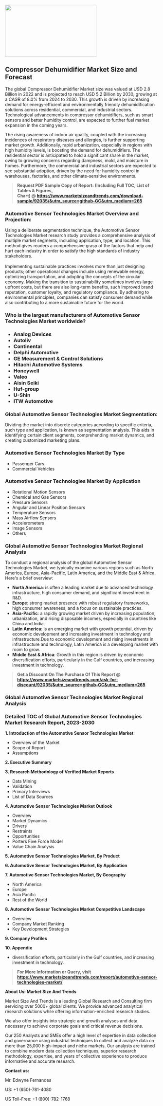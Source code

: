 <p><img class="alignnone size-medium wp-image-20088" src="https://ffe5etoiles.com/wp-content/uploads/2024/12/MST1-300x171.png" alt="" width="300" height="171" /></p><h2>Compressor Dehumidifier Market Size and Forecast</h2><p>The global Compressor Dehumidifier Market size was valued at USD 2.8 Billion in 2022 and is projected to reach USD 5.2 Billion by 2030, growing at a CAGR of 8.0% from 2024 to 2030. This growth is driven by increasing demand for energy-efficient and environmentally friendly dehumidification solutions across residential, commercial, and industrial sectors. Technological advancements in compressor dehumidifiers, such as smart sensors and better humidity control, are expected to further fuel market expansion in the coming years.</p><p>The rising awareness of indoor air quality, coupled with the increasing incidences of respiratory diseases and allergies, is further supporting market growth. Additionally, rapid urbanization, especially in regions with high humidity levels, is boosting the demand for dehumidifiers. The residential sector is anticipated to hold a significant share in the market, owing to growing concerns regarding dampness, mold, and moisture in homes. Furthermore, the commercial and industrial sectors are expected to see substantial adoption, driven by the need for humidity control in warehouses, factories, and other climate-sensitive environments.</p></p><blockquote id="" class=""><strong>Request PDF Sample Copy of Report: (Including Full TOC, List of Tables &amp; Figures, Chart)&nbsp;@&nbsp;<strong><a href="https://www.marketsizeandtrends.com/download-sample/92035/&utm_source=github-GC&utm_medium=265" target="_blank">https://www.marketsizeandtrends.com/download-sample/92035/&utm_source=github-GC&utm_medium=265</a></strong></strong></blockquote><h3 id="" class="">Automotive Sensor Technologies Market&nbsp;Overview and Projection:</h3><p id="" class="">Using a deliberate segmentation technique, the Automotive Sensor Technologies Market research study provides a comprehensive analysis of multiple market segments, including application, type, and location. This method gives readers a comprehensive grasp of the factors that help and hurt each industry in order to satisfy the high standards of industry stakeholders. <br /> <br />Implementing sustainable practices involves more than just designing products; other operational changes include using renewable energy, optimizing transportation, and adopting the concepts of the circular economy. Making the transition to sustainability sometimes involves large upfront costs, but there are also long-term benefits, such improved brand reputation, customer loyalty, and regulatory compliance. By adhering to environmental principles, companies can satisfy consumer demand while also contributing to a more sustainable future for the world.</p><h3 id="" class="">Who is the largest manufacturers of&nbsp;Automotive Sensor Technologies Market worldwide?</h3><h3 class=""><p><ul><li>Analog Devices </li><li> Autoliv </li><li> Continental </li><li> Delphi Automotive </li><li> GE Measurement & Control Solutions </li><li> Hitachi Automotive Systems </li><li> Honeywell </li><li> Valeo </li><li> Aisin Seiki </li><li> Huf-group </li><li> U-Shin </li><li> ITW Automotive</li></ul></p></h3><h3 id="" class="">Global&nbsp;Automotive Sensor Technologies Market Segmentation:</h3><p id="" class="">Dividing the market into discrete categories according to specific criteria, such type and application, is known as segmentation analysis. This aids in identifying certain client segments, comprehending market dynamics, and creating customized marketing plans.</p><h3 id="" class="">Automotive Sensor Technologies Market&nbsp;By Type</h3><p><p><ul><li>Passenger Cars </li><li> Commercial Vehicles</p></li></ul></p></p><h3 id="" class="">Automotive Sensor Technologies Market&nbsp;By Application</h3><p class=""><p><ul><li>Rotational Motion Sensors </li><li> Chemical and Gas Sensors </li><li> Pressure Sensors </li><li> Angular and Linear Position Sensors </li><li> Temperature Sensors </li><li> Mass Airflow Sensors </li><li> Accelerometers </li><li> Image Sensors </li><li> Others</li></ul></p></p><h3 id="" class="">Global Automotive Sensor Technologies Market Regional Analysis</h3><p id="" class="">To conduct a regional analysis of the global Automotive Sensor Technologies Market, we typically examine various regions such as North America, Europe, Asia-Pacific, Latin America, and the Middle East &amp; Africa. Here's a brief overview:</p><ul><li><strong>North America</strong>: is often a leading market due to advanced technology infrastructure, high consumer demand, and significant investment in R&amp;D.</li><li><strong>Europe</strong>: strong market presence with robust regulatory frameworks, high consumer awareness, and a focus on sustainable practices.</li><li><strong>Asia-Pacific</strong>: a rapidly growing market driven by increasing population, urbanization, and rising disposable incomes, especially in countries like China and India.</li><li><strong>Latin America</strong>: is an emerging market with growth potential, driven by economic development and increasing investment in technology and infrastructure.Due to economic development and rising investments in infrastructure and technology, Latin America is a developing market with room to grow.</li><li><strong>Middle East &amp; Africa</strong>: Growth in this region is driven by economic diversification efforts, particularly in the Gulf countries, and increasing investment in technology.</li></ul><blockquote id="" class=""><strong>Get a Discount On The Purchase Of This Report @ <strong><a href="https://www.marketsizeandtrends.com/ask-for-discount/92035/&utm_source=github-GC&utm_medium=265" target="_blank">https://www.marketsizeandtrends.com/ask-for-discount/92035/&utm_source=github-GC&utm_medium=265</a></strong></strong></blockquote><h3 id="" class="">Global Automotive Sensor Technologies Market Regional Analysis</h3><h3 id="" class="">Detailed TOC of Global Automotive Sensor Technologies Market Research Report, 2023-2030</h3><p id="" class=""><strong>1. Introduction of the Automotive Sensor Technologies Market</strong></p><ul><li>Overview of the Market</li><li>Scope of Report</li><li>Assumptions</li></ul><p id="" class=""><strong>2. Executive Summary</strong></p><p id="" class=""><strong>3. Research Methodology of Verified Market Reports</strong></p><ul><li>Data Mining</li><li>Validation</li><li>Primary Interviews</li><li>List of Data Sources</li></ul><p id="" class=""><strong>4. Automotive Sensor Technologies Market Outlook</strong></p><ul><li>Overview</li><li>Market Dynamics</li><li>Drivers</li><li>Restraints</li><li>Opportunities</li><li>Porters Five Force Model</li><li>Value Chain Analysis</li></ul><p id="" class=""><strong>5. Automotive Sensor Technologies Market, By Product</strong></p><p id="" class=""><strong>6. Automotive Sensor Technologies Market, By Application</strong></p><p id="" class=""><strong>7. Automotive Sensor Technologies Market, By Geography</strong></p><ul><li>North America</li><li>Europe</li><li>Asia Pacific</li><li>Rest of the World</li></ul><p id="" class=""><strong>8. Automotive Sensor Technologies Market Competitive Landscape</strong></p><ul><li>Overview</li><li>Company Market Ranking</li><li>Key Development Strategies</li></ul><p id="" class=""><strong>9. Company Profiles</strong></p><p id="" class=""><strong>10. Appendix</strong></p><ul><li>diversification efforts, particularly in the Gulf countries, and increasing investment in technology.</li></ul><blockquote id="" class=""><strong>For More Information or Query, visit <strong><strong><a href="https://www.marketsizeandtrends.com/report/automotive-sensor-technologies-market/" target="_blank">https://www.marketsizeandtrends.com/report/automotive-sensor-technologies-market/</a></strong></strong></strong></blockquote><p id="" class=""><strong>About Us: Market Size And Trends</strong></p><p id="" class="">Market Size And Trends is a leading Global Research and Consulting firm servicing over 5000+ global clients. We provide advanced analytical research solutions while offering information-enriched research studies.</p><p id="" class="">We also offer insights into strategic and growth analyses and data necessary to achieve corporate goals and critical revenue decisions.</p><p id="" class="">Our 250 Analysts and SMEs offer a high level of expertise in data collection and governance using industrial techniques to collect and analyze data on more than 25,000 high-impact and niche markets. Our analysts are trained to combine modern data collection techniques, superior research methodology, expertise, and years of collective experience to produce informative and accurate research.</p><p id="" class=""><strong>Contact us:</strong></p><p id="" class="">Mr. Edwyne Fernandes</p><p id="" class="">US: +1 (650)-781-4080</p><p id="" class="">US Toll-Free: +1 (800)-782-1768</p>
